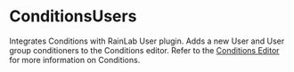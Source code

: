 # ConditionsUsers

Integrates Conditions with RainLab User plugin. Adds a new User and User group conditioners to the Conditions editor.  Refer to the [Conditions Editor](/conditions/usage/editor.html) for more information on Conditions.